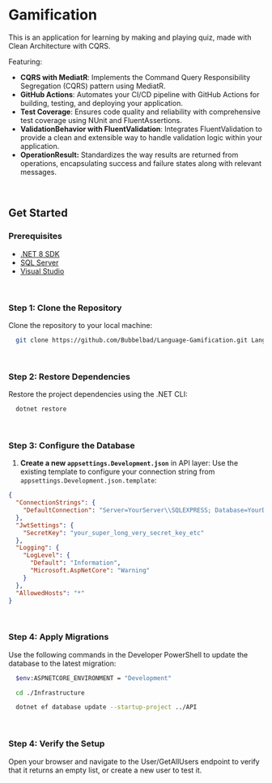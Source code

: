 # Gamification 

This is an application for learning by making and playing quiz, made with Clean Architecture with CQRS.

Featuring: 

- **CQRS with MediatR**: Implements the Command Query Responsibility Segregation (CQRS) pattern using MediatR.
- **GitHub Actions**: Automates your CI/CD pipeline with GitHub Actions for building, testing, and deploying your application.
- **Test Coverage**: Ensures code quality and reliability with comprehensive test coverage using NUnit and FluentAssertions.
- **ValidationBehavior with FluentValidation**: Integrates FluentValidation to provide a clean and extensible way to handle validation logic within your application.
- **OperationResult:** Standardizes the way results are returned from operations, encapsulating success and failure states along with relevant messages.

<br>

## Get Started

### Prerequisites
- [.NET 8 SDK](https://dotnet.microsoft.com/download/dotnet/8.0)
- [SQL Server](https://www.microsoft.com/en-us/sql-server/sql-server-downloads) 
- [Visual Studio](https://visualstudio.microsoft.com/)
  
<br>

### Step 1: Clone the Repository
Clone the repository to your local machine:

```bash
  git clone https://github.com/Bubbelbad/Language-Gamification.git Language-Gamification
```

<br>

### Step 2: Restore Dependencies
Restore the project dependencies using the .NET CLI:

```bash
  dotnet restore
```
<br>

### Step 3: Configure the Database
1. **Create a new `appsettings.Development.json`** in API layer: Use the existing template to configure your connection string from `appsettings.Development.json.template`:

```json
{
  "ConnectionStrings": {
    "DefaultConnection": "Server=YourServer\\SQLEXPRESS; Database=YourDatabaseName; Trusted_Connection=true; TrustServerCertificate=true;"
  },
  "JwtSettings": {
    "SecretKey": "your_super_long_very_secret_key_etc"
  },
  "Logging": {
    "LogLevel": {
      "Default": "Information",
      "Microsoft.AspNetCore": "Warning"
    }
  },
  "AllowedHosts": "*"
}
```

<br>

### Step 4: Apply Migrations
Use the following commands in the Developer PowerShell to update the database to the latest migration: 

```bash
  $env:ASPNETCORE_ENVIRONMENT = "Development"
```
```bash
  cd ./Infrastructure
```
```bash
  dotnet ef database update --startup-project ../API
```
<br>

### Step 4: Verify the Setup
Open your browser and navigate to the User/GetAllUsers endpoint to verify that it returns an empty list, or create a new user to test it. 

